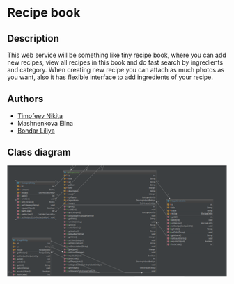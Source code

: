 # Recipe book
## Description
This web service will be something like tiny recipe book, where you can add new recipes, view all recipes in this book and do fast search by ingredients and category. When creating new recipe you can attach as much photos as you want, also it has flexible interface to add ingredients of your recipe.
## Authors
* [Timofeev Nikita](https://github.com/drowerik3)
* Mashnenkova Elina
* [Bondar Liliya](https://github.com/Knopo4kaa)

## Class diagram
![Class diagram](https://github.com/Knopo4kaa/AliasRecipeBook/blob/master/uml.png)
